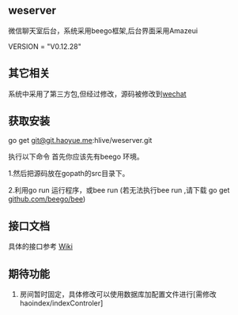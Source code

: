 ## weserver

微信聊天室后台，系统采用beego框架,后台界面采用Amazeui

VERSION = "V0.12.28"

## 其它相关
系统中采用了第三方包,但经过修改，源码被修改到[wechat](git@git.haoyue.me:iuan/wechat.git)

## 获取安装
go get git@git.haoyue.me:hlive/weserver.git

执行以下命令
首先你应该先有beego 环境。
 
1.然后把源码放在gopath的src目录下。

2.利用go run 运行程序，或bee run (若无法执行bee run ,请下载 go get [github.com/beego/bee](https://github.com/beego/bee))

## 接口文档

具体的接口参考 [Wiki](http://git.haoyue.me:8080/hlive/weserver/wiki)

## 期待功能
1. 房间暂时固定，具体修改可以使用数据库加配置文件进行[需修改haoindex/indexControler]

